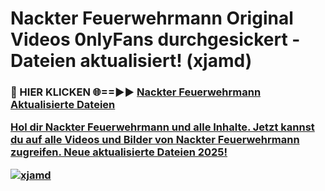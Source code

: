 # Nackter Feuerwehrmann Original Videos 0nlyFans durchgesickert - Dateien aktualisiert! (xjamd)

<h3>🔴 HIER KLICKEN 🌐==►► <a href="https://tinyurl.com/h6vf6nb8" rel="nofollow">Nackter Feuerwehrmann Aktualisierte Dateien

Hol dir Nackter Feuerwehrmann und alle Inhalte. Jetzt kannst du auf alle Videos und Bilder von Nackter Feuerwehrmann zugreifen. Neue aktualisierte Dateien 2025!

[![xjamd](https://i.imgur.com/sD4kR3V.gif)](https://tinyurl.com/h6vf6nb8)
